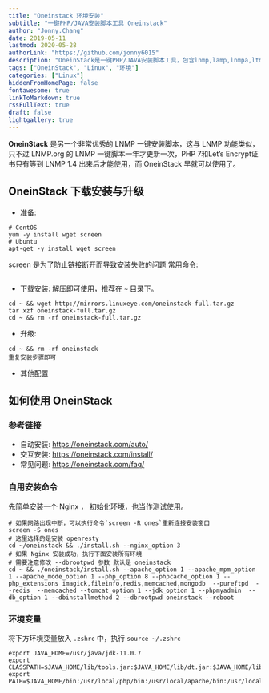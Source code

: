 ```yaml
---
title: "Oneinstack 环境安装"
subtitle: "一键PHP/JAVA安装脚本工具 Oneinstack"
author: "Jonny.Chang"
date: 2019-05-11
lastmod: 2020-05-28
authorLink: "https://github.com/jonny6015"
description: "OneinStack是一键PHP/JAVA安装脚本工具，包含lnmp,lamp,lnmpa,ltmp,lnmh, MySQL,PostgreSQL,MongoDB等."
tags: ["OneinStack", "Linux", "环境"]
categories: ["Linux"]
hiddenFromHomePage: false
fontawesome: true
linkToMarkdown: true
rssFullText: true
draft: false
lightgallery: true
---
```


**OneinStack** 是另一个非常优秀的 LNMP 一键安装脚本，这与 LNMP 功能类似，只不过 LNMP.org 的 LNMP 一键脚本一年才更新一次，PHP 7和Let’s Encrypt证书只有等到 LNMP 1.4 出来后才能使用，而 OneinStack 早就可以使用了。

<!--more-->

## OneinStack 下载安装与升级
- 准备:

```shell
# CentOS
yum -y install wget screen
# Ubuntu
apt-get -y install wget screen
```
screen 是为了防止链接断开而导致安装失败的问题
常用命令:

```shell

```

- 下载安装:
解压即可使用，推荐在 `~` 目录下。

```shell
cd ~ && wget http://mirrors.linuxeye.com/oneinstack-full.tar.gz
tar xzf oneinstack-full.tar.gz
cd ~ && rm -rf oneinstack-full.tar.gz
```

- 升级:

```shell
cd ~ && rm -rf oneinstack
重复安装步骤即可
```
- 其他配置

## 如何使用 OneinStack

### 参考链接
- 自动安装: https://oneinstack.com/auto/
- 交互安装: https://oneinstack.com/install/
- 常见问题: https://oneinstack.com/faq/

### 自用安装命令

先简单安装一个 Nginx ， 初始化环境，也当作测试使用。

```shell
# 如果网路出现中断，可以执行命令`screen -R ones`重新连接安装窗口
screen -S ones
# 这里选择的是安装 openresty
cd ~/oneinstack && ./install.sh --nginx_option 3 
# 如果 Nginx 安装成功，执行下面安装所有环境
# 需要注意修改 --dbrootpwd 参数 默认是 oneinstack 
cd ~ && ./oneinstack/install.sh --apache_option 1 --apache_mpm_option 1 --apache_mode_option 1 --php_option 8 --phpcache_option 1 --php_extensions imagick,fileinfo,redis,memcached,mongodb  --pureftpd  --redis  --memcached --tomcat_option 1 --jdk_option 1 --phpmyadmin  --db_option 1 --dbinstallmethod 2 --dbrootpwd oneinstack --reboot

```

### 环境变量
将下方环境变量放入 `.zshrc` 中，执行 `source ~/.zshrc`
```shell
export JAVA_HOME=/usr/java/jdk-11.0.7
export CLASSPATH=$JAVA_HOME/lib/tools.jar:$JAVA_HOME/lib/dt.jar:$JAVA_HOME/lib
export PATH=$JAVA_HOME/bin:/usr/local/php/bin:/usr/local/apache/bin:/usr/local/mysql/bin:/usr/local/openresty/nginx/sbin:$PATH
```
